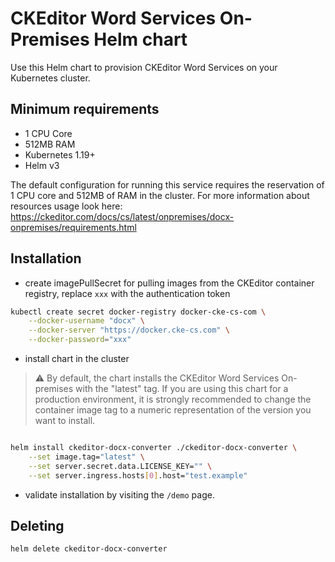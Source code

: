 # CKEditor Word Services On-Premises Helm chart

Use this Helm chart to provision CKEditor Word Services on your
Kubernetes cluster.

## Minimum requirements
- 1 CPU Core
- 512MB RAM
- Kubernetes 1.19+
- Helm v3

The default configuration for running this service requires the reservation of
1 CPU core and 512MB of RAM in the cluster. For more information about resources
usage look here:
https://ckeditor.com/docs/cs/latest/onpremises/docx-onpremises/requirements.html

## Installation

- create imagePullSecret for pulling images from the CKEditor container registry,
  replace `xxx` with the authentication token

```sh
kubectl create secret docker-registry docker-cke-cs-com \
    --docker-username "docx" \
    --docker-server "https://docker.cke-cs.com" \
    --docker-password="xxx"
```

- install chart in the cluster

>:warning: By default, the chart installs the CKEditor Word Services
>On-premises with the "latest" tag. If you are using this chart for a production
>environment, it is strongly recommended to change the container image tag to a
>numeric representation of the version you want to install.

```sh

helm install ckeditor-docx-converter ./ckeditor-docx-converter \
    --set image.tag="latest" \
    --set server.secret.data.LICENSE_KEY="" \
    --set server.ingress.hosts[0].host="test.example"
```

- validate installation by visiting the `/demo` page.


## Deleting

```sh
helm delete ckeditor-docx-converter
```
